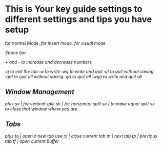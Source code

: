 # This is Your key guide settings to different settings and tips you have setup

<Escape> for normal Mode, <i> for insert mode, <v> for visual mode

<leader> Space bar

<leader>+ and <leader>- to increase and decrease numbers

:q to exit the tab
:w to write
:wq to write and quit
:q! to quit without saving
:qa! to quit all without saving
:qa to quit all
:wqa to write and quit all

## Window Management

<leader> plus
sv | for vertical split
sh | for horizontal split
se | to make equal split
sx to close that window where you are

## Tabs

<leader> plus
to | open a new tab use
tx | close current tab
tn | next tab
tp | previous tab
tf | open current buffer
